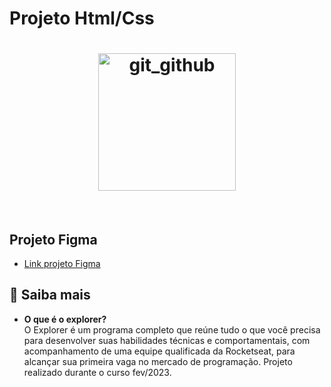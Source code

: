 # Projeto Html/Css

<h1 align="center">
  <img alt="git_github" title="git_github" src="https://imgur.com/WBiUfjj" width="220px" />
</h1>

<br>

## Projeto Figma

* [Link projeto Figma](https://www.figma.com/file/EhswP0bL9AdSYX1sG4sOlm/Explorer---Projeto-01-(Copy)?node-id=0%3A1&t=HJ1NrMH4B7zqZkUW-0) <br>

## 🚀 Saiba mais

- <strong>O que é o explorer?</strong> <br>
O Explorer é um programa completo que reúne tudo o que você precisa para desenvolver suas habilidades técnicas e comportamentais, com acompanhamento de uma equipe qualificada da Rocketseat, para alcançar sua primeira vaga no mercado de programação.
Projeto realizado durante o curso fev/2023.



